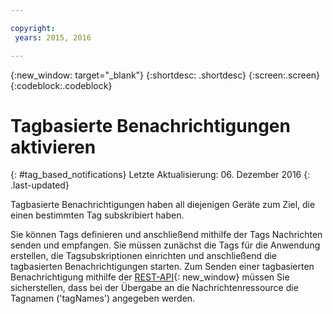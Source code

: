 ```yaml
---

copyright:
 years: 2015, 2016

---
```


{:new_window: target="_blank"}
{:shortdesc: .shortdesc}
{:screen:.screen}
{:codeblock:.codeblock}

# Tagbasierte Benachrichtigungen aktivieren
{: #tag_based_notifications}
Letzte Aktualisierung: 06. Dezember 2016
{: .last-updated}

Tagbasierte Benachrichtigungen haben all diejenigen Geräte zum Ziel, die einen bestimmten Tag subskribiert haben. 

Sie können Tags definieren und anschließend mithilfe der Tags Nachrichten senden und empfangen. Sie müssen zunächst die Tags für die Anwendung erstellen, die Tagsubskriptionen einrichten und anschließend die tagbasierten Benachrichtigungen starten. Zum Senden einer tagbasierten Benachrichtigung mithilfe der [REST-API](https://mobile.{DomainName}/imfpush/){: new_window} müssen Sie sicherstellen, dass bei der Übergabe an die Nachrichtenressource die Tagnamen ('tagNames') angegeben werden.
